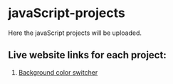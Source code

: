 # javaScript-projects
Here the javaScript projects will be uploaded.
## Live website links for each project:
1. [Background color switcher](https://lekhwarprashant.github.io/javaScript-projects/js1/)
